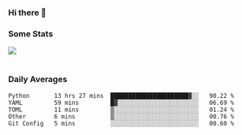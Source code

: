 ### Hi there 👋

<!--
**haruishi43/haruishi43** is a ✨ _special_ ✨ repository because its `README.md` (this file) appears on your GitHub profile.

Here are some ideas to get you started:

- 🔭 I’m currently working on ...
- 🌱 I’m currently learning ...
- 👯 I’m looking to collaborate on ...
- 🤔 I’m looking for help with ...
- 💬 Ask me about ...
- 📫 How to reach me: ...
- 😄 Pronouns: ...
- ⚡ Fun fact: ...
-->

### Some Stats
<div>
  <img align="center" src="https://github-readme-stats.vercel.app/api?username=haruishi43&count_private=true&show_icons=true" />
</div>

</br>

### Daily Averages

<!--START_SECTION:waka-->
```text
Python       13 hrs 27 mins  ██████████████████████▓░░   90.22 % 
YAML         59 mins         █▓░░░░░░░░░░░░░░░░░░░░░░░   06.69 % 
TOML         11 mins         ▒░░░░░░░░░░░░░░░░░░░░░░░░   01.24 % 
Other        6 mins          ▒░░░░░░░░░░░░░░░░░░░░░░░░   00.76 % 
Git Config   5 mins          ░░░░░░░░░░░░░░░░░░░░░░░░░   00.60 % 
```
<!--END_SECTION:waka-->

